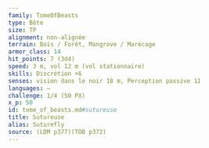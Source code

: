 ```yaml
---
family: TomeOfBeasts
type: Bête
size: TP
alignment: non-alignée
terrain: Bois / Forêt, Mangrove / Marécage
armor_class: 14
hit_points: 7 (3d4)
speed: 3 m, vol 12 m (vol stationnaire)
skills: Discrétion +6
senses: vision dans le noir 18 m, Perception passive 11
languages: —
challenge: 1/4 (50 PX)
x_p: 50
id: tome_of_beasts.md#sutureuse
title: Sutureuse
alias: Suturefly
source: (LDM p377)(TOB p372)
---
```


